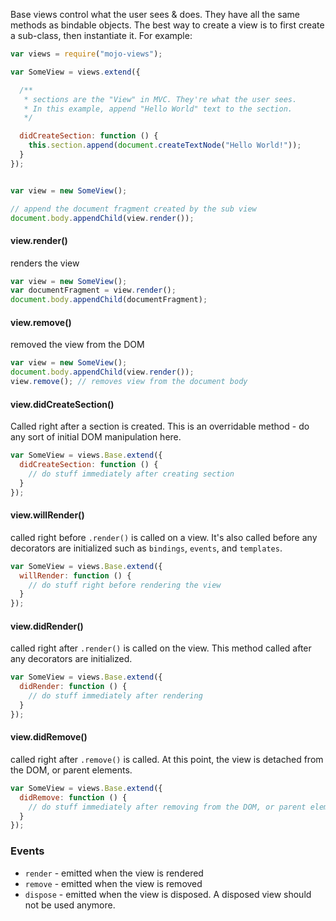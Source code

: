 Base views control what the user sees & does. They have all the same methods as bindable objects. The best way to create a view is to first create a sub-class, then instantiate it. For example:

```javascript
var views = require("mojo-views");

var SomeView = views.extend({

  /**
   * sections are the "View" in MVC. They're what the user sees.
   * In this example, append "Hello World" text to the section.
   */

  didCreateSection: function () {
    this.section.append(document.createTextNode("Hello World!"));
  }
});


var view = new SomeView();

// append the document fragment created by the sub view
document.body.appendChild(view.render());
```

#### view.render()

renders the view

```javascript
var view = new SomeView();
var documentFragment = view.render();
document.body.appendChild(documentFragment);
```

#### view.remove()

removed the view from the DOM

```javascript
var view = new SomeView();
document.body.appendChild(view.render());
view.remove(); // removes view from the document body
```

#### view.didCreateSection()

Called right after a section is created. This is an overridable method - do any sort of initial DOM manipulation here.

```javascript
var SomeView = views.Base.extend({
  didCreateSection: function () {
    // do stuff immediately after creating section
  }
});
```

#### view.willRender()

called right before `.render()` is called on a view. It's also called before any decorators are initialized such as `bindings`, `events`, and `templates`.

```javascript
var SomeView = views.Base.extend({
  willRender: function () {
    // do stuff right before rendering the view
  }
});
```

#### view.didRender()

called right after `.render()` is called on the view. This method called after any decorators are initialized.

```javascript
var SomeView = views.Base.extend({
  didRender: function () {
    // do stuff immediately after rendering
  }
});
```

#### view.didRemove()

called right after `.remove()` is called. At this point, the view is detached from the DOM, or parent elements.

```javascript
var SomeView = views.Base.extend({
  didRemove: function () {
    // do stuff immediately after removing from the DOM, or parent elements.
  }
});
```

### Events

- `render` - emitted when the view is rendered
- `remove` - emitted when the view is removed
- `dispose` - emitted when the view is disposed. A disposed view should not be used anymore.
